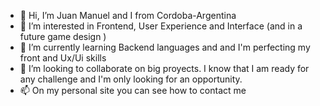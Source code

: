 - 👋 Hi, I’m Juan Manuel and I from Cordoba-Argentina
- 👀 I’m interested in Frontend, User Experience and Interface (and in a future game design )
- 🌱 I’m currently learning Backend languages and and I'm perfecting my front and Ux/Ui skills
- 💞️ I’m looking to collaborate on big proyects. I know that I am ready for any challenge and I'm only looking for an opportunity.
- 📫 On my personal site you can see how to contact me  

<!---
PERSONAL WEB SITE: https://juanmaa7.github.io/JuanCosciaPortfolio/
--->
